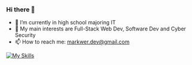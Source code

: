 ### Hi there 👋

- 🌱 I’m currently in high school majoring IT
- 🔭 My main interests are Full-Stack Web Dev, Software Dev and Cyber Security
- 📫 How to reach me: markwer.dev@gmail.com

[![My Skills](https://skillicons.dev/icons?i=js,html,css,wasm)](https://skillicons.dev)
